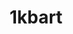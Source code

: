 ---
title: "1kbart"
description : "promoting a more sustainable online landscape through ultra-lightweight artworks"
intro: ""
---